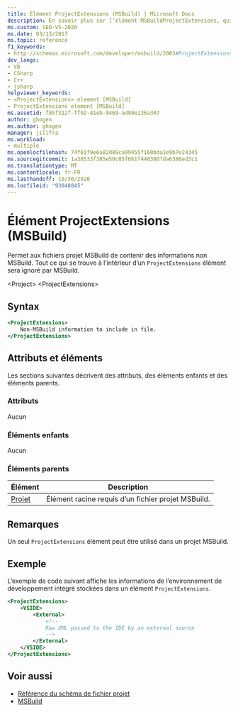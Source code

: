 ```yaml
---
title: Élément ProjectExtensions (MSBuild) | Microsoft Docs
description: En savoir plus sur l’élément MSBuildProjectExtensions, qui permet aux fichiers projet MSBuild de contenir des informations non MSBuild.
ms.custom: SEO-VS-2020
ms.date: 03/13/2017
ms.topic: reference
f1_keywords:
- http://schemas.microsoft.com/developer/msbuild/2003#ProjectExtensions
dev_langs:
- VB
- CSharp
- C++
- jsharp
helpviewer_keywords:
- <ProjectExtensions> element [MSBuild]
- ProjectExtensions element [MSBuild]
ms.assetid: f95f312f-ff92-41eb-9469-ad99e236a307
author: ghogen
ms.author: ghogen
manager: jillfra
ms.workload:
- multiple
ms.openlocfilehash: 74f01f9e6a82d89ca99455f160bda1e9b7e24345
ms.sourcegitcommit: 1a36533f385e50c05f661f440380fda6386ed3c1
ms.translationtype: MT
ms.contentlocale: fr-FR
ms.lasthandoff: 10/30/2020
ms.locfileid: "93048845"
---
```

# <a name="projectextensions-element-msbuild"></a>Élément ProjectExtensions (MSBuild)

Permet aux fichiers projet MSBuild de contenir des informations non MSBuild. Tout ce qui se trouve à l’intérieur d’un `ProjectExtensions` élément sera ignoré par MSBuild.

 \<Project> \<ProjectExtensions>

## <a name="syntax"></a>Syntax

```xml
<ProjectExtensions>
    Non-MSBuild information to include in file.
</ProjectExtensions>
```

## <a name="attributes-and-elements"></a>Attributs et éléments

 Les sections suivantes décrivent des attributs, des éléments enfants et des éléments parents.

### <a name="attributes"></a>Attributs

 Aucun

### <a name="child-elements"></a>Éléments enfants

 Aucun

### <a name="parent-elements"></a>Éléments parents

| Élément | Description |
| - | - |
| [Projet](../msbuild/project-element-msbuild.md) | Élément racine requis d’un fichier projet MSBuild. |

## <a name="remarks"></a>Remarques

 Un seul `ProjectExtensions` élément peut être utilisé dans un projet MSBuild.

## <a name="example"></a>Exemple

 L’exemple de code suivant affiche les informations de l’environnement de développement intégré stockées dans un élément `ProjectExtensions`.

```xml
<ProjectExtensions>
    <VSIDE>
        <External>
            <!--
            Raw XML passed to the IDE by an external source
            -->
        </External>
    </VSIDE>
</ProjectExtensions>
```

## <a name="see-also"></a>Voir aussi

- [Référence du schéma de fichier projet](../msbuild/msbuild-project-file-schema-reference.md)
- [MSBuild](../msbuild/msbuild.md)
